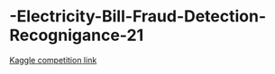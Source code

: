 # -Electricity-Bill-Fraud-Detection-Recognigance-21

[Kaggle competition link](https://www.kaggle.com/c/recognizance-1/overview/description)
